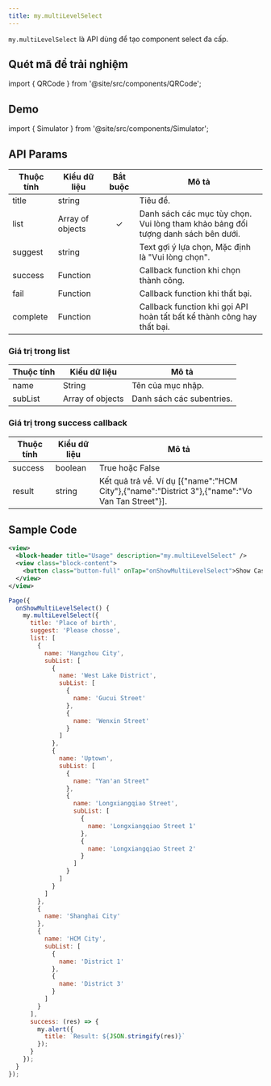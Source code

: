 ```yaml
---
title: my.multiLevelSelect
---
```


`my.multiLevelSelect` là API dùng để tạo component select đa cấp.

## Quét mã để trải nghiệm

import { QRCode } from '@site/src/components/QRCode';

<QRCode page="pages/api/multi-level-select/index" />

## Demo

import { Simulator } from '@site/src/components/Simulator';

<Simulator page="pages/api/multi-level-select/index" />

## API Params

| Thuộc tính | Kiểu dữ liệu     | Bắt buộc | Mô tả                                                                             |
| ---------- | ---------------- | :------: | --------------------------------------------------------------------------------- |
| title      | string           |          | Tiêu đề.                                                                          |
| list       | Array of objects |    ✓     | Danh sách các mục tùy chọn. Vui lòng tham khảo bảng đối tượng danh sách bên dưới. |
| suggest    | string           |          | Text gợi ý lựa chọn, Mặc định là "Vui lòng chọn".                                 |
| success    | Function         |          | Callback function khi chọn thành công.                                            |
| fail       | Function         |          | Callback function khi thất bại.                                                   |
| complete   | Function         |          | Callback function khi gọi API hoàn tất bất kể thành công hay thất bại.            |

### Giá trị trong list

| Thuộc tính | Kiểu dữ liệu     | Mô tả                     |
| ---------- | ---------------- | ------------------------- |
| name       | String           | Tên của mục nhập.         |
| subList    | Array of objects | Danh sách các subentries. |

### Giá trị trong success callback

| Thuộc tính | Kiểu dữ liệu | Mô tả                                                                                           |
| ---------- | ------------ | ----------------------------------------------------------------------------------------------- |
| success    | boolean      | True hoặc False                                                                                 |
| result     | string       | Kết quả trả về. Ví dụ [{"name":"HCM City"},{"name":"District 3"},{"name":"Vo Van Tan Street"}]. |

## Sample Code

```xml title=index.txml
<view>
  <block-header title="Usage" description="my.multiLevelSelect" />
  <view class="block-content">
    <button class="button-full" onTap="onShowMultiLevelSelect">Show Cascade selection</button>
  </view>
</view>


```

```js title=index.js
Page({
  onShowMultiLevelSelect() {
    my.multiLevelSelect({
      title: 'Place of birth',
      suggest: 'Please chosse',
      list: [
        {
          name: 'Hangzhou City',
          subList: [
            {
              name: 'West Lake District',
              subList: [
                {
                  name: 'Gucui Street'
                },
                {
                  name: 'Wenxin Street'
                }
              ]
            },
            {
              name: 'Uptown',
              subList: [
                {
                  name: "Yan'an Street"
                },
                {
                  name: 'Longxiangqiao Street',
                  subList: [
                    {
                      name: 'Longxiangqiao Street 1'
                    },
                    {
                      name: 'Longxiangqiao Street 2'
                    }
                  ]
                }
              ]
            }
          ]
        },
        {
          name: 'Shanghai City'
        },
        {
          name: 'HCM City',
          subList: [
            {
              name: 'District 1'
            },
            {
              name: 'District 3'
            }
          ]
        }
      ],
      success: (res) => {
        my.alert({
          title: `Result: ${JSON.stringify(res)}`
        });
      }
    });
  }
});
```
